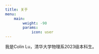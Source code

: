 ```yaml
---
title: 关于
menu:
    main: 
        weight: -90
        params:
            icon: user
---
```


我是Colin Lu，清华大学物理系2023级本科生。